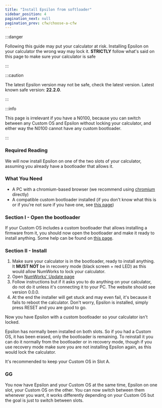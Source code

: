```yaml
---
title: "Install Epsilon from softloader"
sidebar_position: 4
pagination_next: null
pagination_prev: cfw/choose-a-cfw
---
```


:::danger

Following this guide may put your calculator at risk. Installing Epsilon on your calculator the wrong way may lock it. **STRICTLY** follow what's said on this page to make sure your calculator is safe

:::

:::caution

The latest Epsilon version may not be safe, check the latest version. Latest known safe version: **22.2.0**.

:::

:::info

This page is irrelevant if you have a N0100, because you can switch between any Custom OS and Epsilon without locking your calculator, and either way the N0100 cannot have any custom bootloader.

:::

### Required Reading

We will now install Epsilon on one of the two slots of your calculator, assuming you already have a bootloader that allows it.

### What You Need

- A PC with a chromium-based browser (we recommend using [chromium](https://www.chromium.org/chromium-projects/) directly)
- A compatible custom bootloader installed (if you don't know what this is or if you're not sure if you have one, see [this page](/docs/cfw/choose-a-cfw))

### Section I - Open the bootloader

If your Custom OS includes a custom bootloader that allows installing a firmware from it, you should now open the bootloader and make it ready to install anything. Some help can be found on [this page](/docs/cfw/choose-a-cfw).

### Section II - Install

1. Make sure your calculator is in the bootloader, ready to install anything. It **MUST NOT** be in recovery mode (black screen + red LED) as this would allow NumWorks to lock your calculator.
2. Open [NumWorks' Update page](https://numworks.com/update)
3. Follow instructions but if it asks you to do anything on your calculator, do not do it unless it's connecting it to your PC. The website should see version 0.0.0.
4. At the end the installer will get stuck and may even fail, it's because it fails to reboot the calculator. Don't worry, Epsilon is installed, simply press RESET and you are good to go.

Now you have Epsilon with a custom bootloader so your calculator isn't locked.

Epsilon has normally been installed on both slots. So if you had a Custom OS, it has been erased, only the bootloader is remaining. To reinstall it you can do it normally from the bootloader or in recovery mode, though if you use recovery mode make sure you are not installing Epsilon again, as this would lock the calculator.

It's recommended to keep your Custom OS in Slot A.

### GG

You now have Epsilon and your Custom OS at the same time, Epsilon on one slot, your Custom OS on the other. You can now switch between them whenever you want, it works differently depending on your Custom OS but the goal is just to switch between slots.
